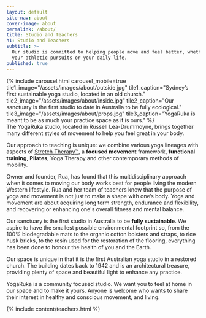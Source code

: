 ```yaml
---
layout: default
site-nav: about
cover-image: about
permalink: /about/
title: Studio and Teachers
h1: Studio and Teachers
subtitle: >-
  Our studio is committed to helping people move and feel better, whether in
  your athletic pursuits or your daily life.
published: true
---
```


<section id="studio">
	{% include carousel.html carousel_mobile=true tile1_image="/assets/images/about/outside.jpg" tile1_caption="Sydney’s first sustainable yoga studio, located in an old church." tile2_image="/assets/images/about/inside.jpg"  tile2_caption="Our sanctuary is the first studio to date in Australia to be fully ecological." tile3_image="/assets/images/about/props.jpg" tile3_caption="YogaRuka is meant to be as much your practice space as it is ours." %}
</section>

<section>
<div class="Longform Longform--blogpost" markdown="1">
The YogaRuka studio, located in Russell Lea-Drummoyne, brings together many different styles of movement to help you feel great in your body.

Our approach to teaching is unique: we combine various yoga lineages with aspects of [Stretch Therapy™](https://stretchtherapy.net/), a <strong>focused movement</strong> framework, <strong>functional training</strong>, <strong>Pilates</strong>, Yoga Therapy and other contemporary methods of mobility. 


Owner and founder, Rua, has found that this multidisciplinary approach when it comes to moving our body works best for people living the modern Western lifestyle. Rua and her team of teachers know that the purpose of yoga and movement is not just to make a shape with one’s body. Yoga and movement are about acquiring long term strength, endurance and flexibility, and recovering or enhancing one's overall fitness and mental balance. 

Our sanctuary is the first studio in Australia to be <strong>fully sustainable</strong>. We aspire to have the smallest possible environmental footprint so, from the 100% biodegradable mats to the organic cotton bolsters and straps, to rice husk bricks, to the resin used for the restoration of the flooring, everything has been done to honour the health of you and the Earth.

Our space is unique in that it is the first Australian yoga studio in a restored church. The building dates back to 1942 and is an architectural treasure, providing plenty of space and beautiful light to enhance any practice.

YogaRuka is a community focused studio. We want you to feel at home in our space and to make it yours. Anyone is welcome who wants to share their interest in healthy and conscious movement, and living.
</div>
</section>

<section markdown="1" class="Longform">
{% include content/teachers.html %}
</section>
